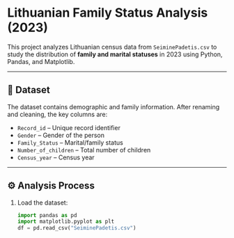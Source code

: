 # Lithuanian Family Status Analysis (2023)

This project analyzes Lithuanian census data from `SeiminePadetis.csv` to study the distribution of **family and marital statuses** in 2023 using Python, Pandas, and Matplotlib.

---

## 📂 Dataset
The dataset contains demographic and family information. After renaming and cleaning, the key columns are:
- `Record_id` – Unique record identifier  
- `Gender` – Gender of the person  
- `Family_Status` – Marital/family status  
- `Number_of_children` – Total number of children  
- `Census_year` – Census year  

---

## ⚙️ Analysis Process
1. Load the dataset:
   ```python
   import pandas as pd
   import matplotlib.pyplot as plt
   df = pd.read_csv("SeiminePadetis.csv")
